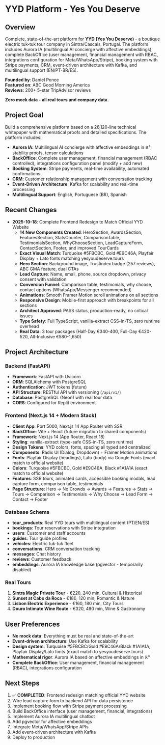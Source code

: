 # YYD Platform - Yes You Deserve

## Overview
Complete, state-of-the-art platform for **YYD (Yes You Deserve)** - a boutique electric tuk-tuk tour company in Sintra/Cascais, Portugal. The platform includes Aurora IA (multilingual AI concierge with affective embeddings), complete BackOffice (user management, financial management with RBAC, integrations configuration for Meta/WhatsApp/Stripe), booking system with Stripe payments, CRM, event-driven architecture with Kafka, and multilingual support (EN/PT-BR/ES).

**Founded by**: Daniel Ponce  
**Featured on**: ABC Good Morning America  
**Reviews**: 200+ 5-star TripAdvisor reviews  

**Zero mock data - all real tours and company data.**

## Project Goal
Build a comprehensive platform based on a 26,120-line technical whitepaper with mathematical proofs and detailed specifications. The platform includes:
- **Aurora IA**: Multilingual AI concierge with affective embeddings in ℝ³, stability proofs, tensor calculations
- **BackOffice**: Complete user management, financial management (RBAC controlled), integrations configuration panel (modify + add new)
- **Booking System**: Stripe payments, real-time availability, automated confirmations
- **CRM**: Customer relationship management with conversation tracking
- **Event-Driven Architecture**: Kafka for scalability and real-time processing
- **Multilingual Support**: English, Portuguese (BR), Spanish

## Recent Changes
- **2025-10-18**: Complete Frontend Redesign to Match Official YYD Website
  - **14 New Components Created**: HeroSection, AwardsSection, FeaturesSection, StatsCounter, ComparisonTable, TestimonialsSection, WhyChooseSection, LeadCaptureForm, ContactSection, Footer, and improved TourCards
  - **Exact Visual Match**: Turquoise #5FBCBC, Gold #E9C46A, Playfair Display + Lato fonts matching yesyoudeserve.tours
  - **Hero Section**: Background image, Trustindex badge (257 reviews), ABC GMA feature, dual CTAs
  - **Lead Capture**: Name, email, phone, source dropdown, privacy consent with validation
  - **Conversion Funnel**: Comparison table, testimonials, why choose, contact options (WhatsApp/Messenger recommended)
  - **Animations**: Smooth Framer Motion scroll animations on all sections
  - **Responsive Design**: Mobile-first approach with breakpoints for all sections
  - **Architect Approved**: PASS status, production-ready, no critical issues
  - **Type Safety**: Full TypeScript, vanilla-extract CSS-in-TS, zero runtime overhead
  - **Real Data**: 3 tour packages (Half-Day €340-400, Full-Day €420-520, All-Inclusive €580-1,650)

## Project Architecture

### Backend (FastAPI)
- **Framework**: FastAPI with Uvicorn
- **ORM**: SQLAlchemy with PostgreSQL
- **Authentication**: JWT tokens (future)
- **API Structure**: RESTful API with versioning (`/api/v1/`)
- **Database**: PostgreSQL (Neon) with real tour data
- **CORS**: Configured for Replit environment

### Frontend (Next.js 14 + Modern Stack)
- **Client App**: Port 5000, Next.js 14 App Router with SSR
- **BackOffice**: Vite + React (future migration to shared components)
- **Framework**: Next.js 14 (App Router, React 18)
- **Styling**: vanilla-extract (type-safe CSS-in-TS, zero runtime)
- **Design Tokens**: YYD colors, fonts, spacing all typed and centralized
- **Components**: Radix UI (Dialog, Dropdown) + Framer Motion animations
- **Fonts**: Playfair Display (headings), Lato (body) via Google Fonts (exact match to official website)
- **Colors**: Turquoise #5FBCBC, Gold #E9C46A, Black #1A1A1A (exact match to official website)
- **Features**: SSR tours, animated cards, accessible booking modals, lead capture form, comparison table, testimonials
- **Page Structure**: Hero → No Crowds → Awards → Features → Stats → Tours → Comparison → Testimonials → Why Choose → Lead Form → Contact → Footer

### Database Schema
- **tour_products**: Real YYD tours with multilingual content (PT/EN/ES)
- **bookings**: Tour reservations with Stripe integration
- **users**: Customer and staff accounts
- **guides**: Tour guide profiles
- **vehicles**: Electric tuk-tuk fleet
- **conversations**: CRM conversation tracking
- **messages**: Chat history
- **reviews**: Customer feedback
- **embeddings**: Aurora IA knowledge base (pgvector - temporarily disabled)

### Real Tours
1. **Sintra Magic Private Tour** - €220, 240 min, Cultural & Historical
2. **Sunset at Cabo da Roca** - €180, 120 min, Romantic & Nature
3. **Lisbon Electric Experience** - €160, 180 min, City Tours
4. **Douro Intimate Wine Route** - €320, 480 min, Wine & Gastronomy

## User Preferences
- **No mock data**: Everything must be real and state-of-the-art
- **Event-driven architecture**: Use Kafka for scalability
- **Design system**: Turquoise #5FBCBC/Gold #E9C46A/Black #1A1A1A, Playfair Display/Lato fonts (exact match to yesyoudeserve.tours)
- **Mathematical rigor**: Aurora IA based on affective embeddings in ℝ³
- **Complete BackOffice**: User management, financial management (RBAC), integrations configuration

## Next Steps
1. ✅ **COMPLETED**: Frontend redesign matching official YYD website
2. Wire lead capture form to backend API for data persistence
3. Implement booking flow with Stripe payment processing
4. Build BackOffice interface (user management, financial, integrations)
5. Implement Aurora IA multilingual chatbot
6. Add pgvector for affective embeddings
7. Integrate Meta/WhatsApp/Stripe APIs
8. Add event-driven architecture with Kafka
9. Deploy to production

